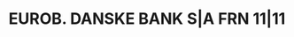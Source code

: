 ---
layout: asset
title: EUROB. DANSKE BANK S|A FRN 11|11                            
isin: XS0234811031
---